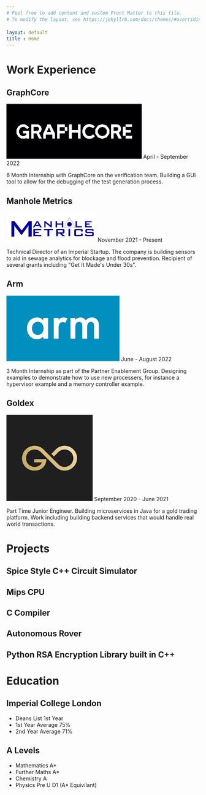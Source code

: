 ```yaml
---
# Feel free to add content and custom Front Matter to this file.
# To modify the layout, see https://jekyllrb.com/docs/themes/#overriding-theme-defaults

layout: default
title : Home
---
```


# Work Experience

## GraphCore 
![](assets/GraphCore.png)
April - September 2022

6 Month Internship with GraphCore on the verification team. Building a GUI tool to allow for the debugging of the test generation process. 

## Manhole Metrics
![](assets/Manhole.png)
November 2021 - Present

Technical Director of an Imperial Startup. The company is building sensors to aid in sewage analytics for blockage and flood prevention. Recipient of several grants including "Get It Made's Under 30s".
## Arm 
![](assets/Arm.png)
June - August 2022

3 Month Internship as part of the Partner Enablement Group. Designing examples to demonstrate how to use new processers, for instance a hypervisor example and a memory controller example.

## Goldex
![](assets/Goldex.jpg)
September 2020 - June 2021

Part Time Junior Engineer. Building microservices in Java for a gold trading platform. Work including building backend services that would handle real world transactions.

# Projects

## Spice Style C++ Circuit Simulator

## Mips CPU

## C Compiler

## Autonomous Rover

## Python RSA Encryption Library built in C++


# Education

## Imperial College London 

- Deans List 1st Year
- 1st Year Average 75%
- 2nd Year Average 71%

## A Levels

- Mathematics A*
- Further Maths A*
- Chemistry A
- Physics Pre U D1 (A* Equivilant)




